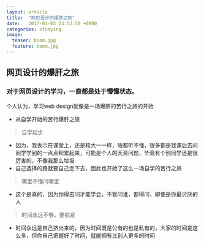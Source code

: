 ```yaml
---
layout: article
title:  "网页设计的爆肝之旅"
date:   2017-01-03 23:53:50 +0800
categories: studying
image:
  teaser: boom.jpg
  feature: boom.jpg
---
```


## 网页设计的爆肝之旅

### 对于网页设计的学习，一直都是处于懵懂状态。
个人认为，学习web design就像是一场爆肝的苦行之旅的开始

- 从自学开始的苦行爆肝之旅

> 自学起步

- 因为，我表示在课堂上，还是和大一一样，啥都听不懂，很多都是我课后去问同学学到的一点点积累起来，可能是个人的天资问题，毕竟有个别同学还是很厉害的，不像我那么垃圾
- 自己选择的路就要自己走下去，因此也开始了这么一场自学的苦行之旅

> 哪里不懂问哪里

- 这个是真的，因为你得去问才能学会，不管问谁，都得问，即使是你最讨厌的人

> 时间永远不够，要抓紧

- 时间永远是自己挤出来的，因为时间既是公有的也是私有的，大家的时间是这么多，但你自己把握好了时间，就能拥有比别人更多的时间

